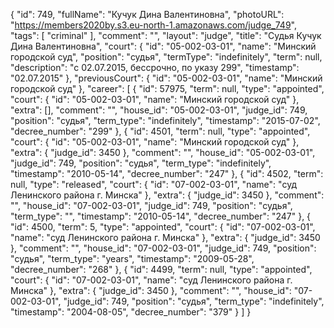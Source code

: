 {
    "id": 749,
    "fullName": "Кучук Дина Валентиновна",
    "photoURL": "https://members2020by.s3.eu-north-1.amazonaws.com/judge_749",
    "tags": [
        "criminal"
    ],
    "comment": "",
    "layout": "judge",
    "title": "Судья Кучук Дина Валентиновна",
    "court": {
        "id": "05-002-03-01",
        "name": "Минский городской суд",
        "position": "судья",
        "termType": "indefinitely",
        "term": null,
        "description": "c 02.07.2015, бессрочно, по указу 299",
        "timestamp": "02.07.2015"
    },
    "previousCourt": {
        "id": "05-002-03-01",
        "name": "Минский городской суд"
    },
    "career": [
        {
            "id": 57975,
            "term": null,
            "type": "appointed",
            "court": {
                "id": "05-002-03-01",
                "name": "Минский городской суд"
            },
            "extra": [],
            "comment": "",
            "house_id": "05-002-03-01",
            "judge_id": 749,
            "position": "судья",
            "term_type": "indefinitely",
            "timestamp": "2015-07-02",
            "decree_number": "299"
        },
        {
            "id": 4501,
            "term": null,
            "type": "appointed",
            "court": {
                "id": "05-002-03-01",
                "name": "Минский городской суд"
            },
            "extra": {
                "judge_id": 3450
            },
            "comment": "",
            "house_id": "05-002-03-01",
            "judge_id": 749,
            "position": "судья",
            "term_type": "indefinitely",
            "timestamp": "2010-05-14",
            "decree_number": "247"
        },
        {
            "id": 4502,
            "term": null,
            "type": "released",
            "court": {
                "id": "07-002-03-01",
                "name": "суд Ленинского района г. Минска"
            },
            "extra": {
                "judge_id": 3450
            },
            "comment": "",
            "house_id": "07-002-03-01",
            "judge_id": 749,
            "position": "судья",
            "term_type": "",
            "timestamp": "2010-05-14",
            "decree_number": "247"
        },
        {
            "id": 4500,
            "term": 5,
            "type": "appointed",
            "court": {
                "id": "07-002-03-01",
                "name": "суд Ленинского района г. Минска"
            },
            "extra": {
                "judge_id": 3450
            },
            "comment": "",
            "house_id": "07-002-03-01",
            "judge_id": 749,
            "position": "судья",
            "term_type": "years",
            "timestamp": "2009-05-28",
            "decree_number": "268"
        },
        {
            "id": 4499,
            "term": null,
            "type": "appointed",
            "court": {
                "id": "07-002-03-01",
                "name": "суд Ленинского района г. Минска"
            },
            "extra": {
                "judge_id": 3450
            },
            "comment": "",
            "house_id": "07-002-03-01",
            "judge_id": 749,
            "position": "судья",
            "term_type": "indefinitely",
            "timestamp": "2004-08-05",
            "decree_number": "379"
        }
    ]
}